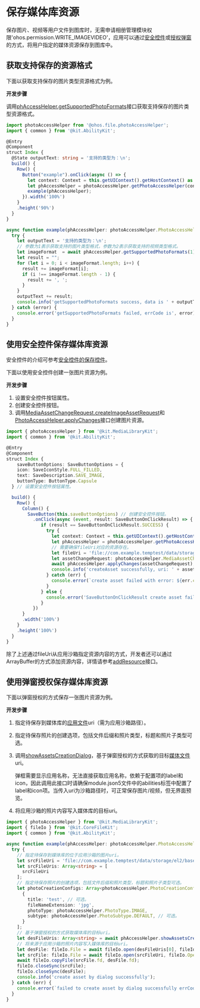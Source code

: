 # 保存媒体库资源

保存图片、视频等用户文件到图库时，无需申请相册管理模块权限'ohos.permission.WRITE_IMAGEVIDEO'，应用可以通过[安全控件](#使用安全控件保存媒体库资源)或[授权弹窗](#使用弹窗授权保存媒体库资源)的方式，将用户指定的媒体资源保存到图库中。

## 获取支持保存的资源格式

下面以获取支持保存的图片类型资源格式为例。

**开发步骤**

调用[phAccessHelper.getSupportedPhotoFormats](../../reference/apis-media-library-kit/arkts-apis-photoAccessHelper-PhotoAccessHelper.md#getsupportedphotoformats18)接口获取支持保存的图片类型资源格式。

```ts
import photoAccessHelper from '@ohos.file.photoAccessHelper';
import { common } from '@kit.AbilityKit';

@Entry
@Component
struct Index {
  @State outputText: string = '支持的类型为：\n';
  build() {
    Row() {
      Button("example").onClick(async () => {
        let context: Context = this.getUIContext().getHostContext() as common.UIAbilityContext;
        let phAccessHelper = photoAccessHelper.getPhotoAccessHelper(context);
        example(phAccessHelper);
      }).width('100%')
    }
    .height('90%')
  }
}

async function example(phAccessHelper: photoAccessHelper.PhotoAccessHelper){
  try {
    let outputText = '支持的类型为：\n';
    // 参数为1表示获取支持的图片类型格式，参数为2表示获取支持的视频类型格式。
    let imageFormat  = await phAccessHelper.getSupportedPhotoFormats(1);
    let result = "";
    for (let i = 0; i < imageFormat.length; i++) {
      result += imageFormat[i];
      if (i !== imageFormat.length - 1) {
        result += ', ';
      }
    }
    outputText += result;
    console.info('getSupportedPhotoFormats success, data is ' + outputText);
  } catch (error) {
    console.error('getSupportedPhotoFormats failed, errCode is', error);
  }
}
```

## 使用安全控件保存媒体库资源

安全控件的介绍可参考[安全控件的保存控件](../../reference/apis-arkui/arkui-ts/ts-security-components-savebutton.md)。

下面以使用安全控件创建一张图片资源为例。

**开发步骤**

1. 设置安全控件按钮属性。
2. 创建安全控件按钮。
3. 调用[MediaAssetChangeRequest.createImageAssetRequest](../../reference/apis-media-library-kit/arkts-apis-photoAccessHelper-MediaAssetChangeRequest.md#createimageassetrequest11)和[PhotoAccessHelper.applyChanges](../../reference/apis-media-library-kit/arkts-apis-photoAccessHelper-PhotoAccessHelper.md#applychanges11)接口创建图片资源。

```ts
import { photoAccessHelper } from '@kit.MediaLibraryKit';
import { common } from '@kit.AbilityKit';

@Entry
@Component
struct Index {
    saveButtonOptions: SaveButtonOptions = {
    icon: SaveIconStyle.FULL_FILLED,
    text: SaveDescription.SAVE_IMAGE,
    buttonType: ButtonType.Capsule
  } // 设置安全控件按钮属性。

  build() {
    Row() {
      Column() {
        SaveButton(this.saveButtonOptions) // 创建安全控件按钮。
          .onClick(async (event, result: SaveButtonOnClickResult) => {
             if (result == SaveButtonOnClickResult.SUCCESS) {
               try {
                 let context: Context = this.getUIContext().getHostContext() as common.UIAbilityContext;
                 let phAccessHelper = photoAccessHelper.getPhotoAccessHelper(context);
                 // 需要确保fileUri对应的资源存在。
                 let fileUri = 'file://com.example.temptest/data/storage/el2/base/haps/entry/files/test.jpg';
                 let assetChangeRequest: photoAccessHelper.MediaAssetChangeRequest = photoAccessHelper.MediaAssetChangeRequest.createImageAssetRequest(context, fileUri);
                 await phAccessHelper.applyChanges(assetChangeRequest);
                 console.info('createAsset successfully, uri: ' + assetChangeRequest.getAsset().uri);
               } catch (err) {
                 console.error(`create asset failed with error: ${err.code}, ${err.message}`);
               }
             } else {
               console.error('SaveButtonOnClickResult create asset failed');
             }
          })
      }
      .width('100%')
    }
    .height('100%')
  }
}
```

除了上述通过fileUri从应用沙箱指定资源内容的方式，开发者还可以通过ArrayBuffer的方式添加资源内容，详情请参考[addResource](../../reference/apis-media-library-kit/arkts-apis-photoAccessHelper-MediaAssetChangeRequest.md#addresource11-1)接口。

## 使用弹窗授权保存媒体库资源

下面以弹窗授权的方式保存一张图片资源为例。

**开发步骤**

1. 指定待保存到媒体库的[应用文件](../../file-management/app-file-access.md)uri（需为应用沙箱路径）。
2. 指定待保存照片的创建选项，包括文件后缀和照片类型，标题和照片子类型可选。
3. 调用[showAssetsCreationDialog](../../reference/apis-media-library-kit/arkts-apis-photoAccessHelper-PhotoAccessHelper.md#showassetscreationdialog12)，基于弹窗授权的方式获取的目标[媒体文件](../../file-management/user-file-uri-intro.md#媒体文件uri)uri。

   弹框需要显示应用名称，无法直接获取应用名称，依赖于配置项的label和icon，因此调用此接口时请确保module.json5文件中的abilities标签中配置了label和icon项。当传入uri为沙箱路径时，可正常保存图片/视频，但无界面预览。
4. 将应用沙箱的照片内容写入媒体库的目标uri。

```ts
import { photoAccessHelper } from '@kit.MediaLibraryKit';
import { fileIo } from '@kit.CoreFileKit';
import { common } from '@kit.AbilityKit';

async function example(phAccessHelper: photoAccessHelper.PhotoAccessHelper){
  try {
    // 指定待保存到媒体库的位于应用沙箱的图片uri。
    let srcFileUri = 'file://com.example.temptest/data/storage/el2/base/haps/entry/files/test.jpg';
    let srcFileUris: Array<string> = [
      srcFileUri
    ];
    // 指定待保存照片的创建选项，包括文件后缀和照片类型，标题和照片子类型可选。
    let photoCreationConfigs: Array<photoAccessHelper.PhotoCreationConfig> = [
      {
        title: 'test', // 可选。
        fileNameExtension: 'jpg',
        photoType: photoAccessHelper.PhotoType.IMAGE,
        subtype: photoAccessHelper.PhotoSubtype.DEFAULT, // 可选。
      }
    ];
    // 基于弹窗授权的方式获取媒体库的目标uri。
    let desFileUris: Array<string> = await phAccessHelper.showAssetsCreationDialog(srcFileUris, photoCreationConfigs);
    // 将来源于应用沙箱的照片内容写入媒体库的目标uri。
    let desFile: fileIo.File = await fileIo.open(desFileUris[0], fileIo.OpenMode.WRITE_ONLY);
    let srcFile: fileIo.File = await fileIo.open(srcFileUri, fileIo.OpenMode.READ_ONLY);
    await fileIo.copyFile(srcFile.fd, desFile.fd);
    fileIo.closeSync(srcFile);
    fileIo.closeSync(desFile);
    console.info('create asset by dialog successfully');
  } catch (err) {
    console.error(`failed to create asset by dialog successfully errCode is: ${err.code}, ${err.message}`);
  }
}
```
